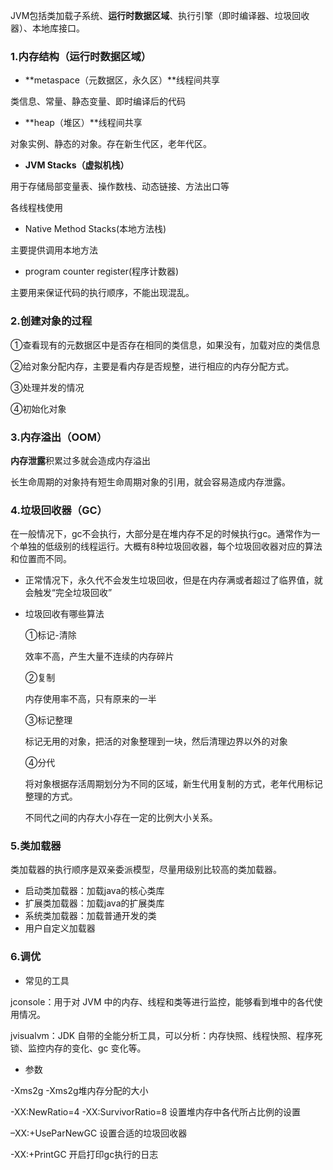 JVM包括类加载子系统、**运行时数据区域**、执行引擎（即时编译器、垃圾回收器）、本地库接口。

### 1.内存结构（运行时数据区域）
- **metaspace（元数据区，永久区）**线程间共享

类信息、常量、静态变量、即时编译后的代码

- **heap（堆区）**线程间共享

对象实例、静态的对象。存在新生代区，老年代区。

- **JVM Stacks（虚拟机栈）**

用于存储局部变量表、操作数栈、动态链接、方法出口等

各线程栈使用

- Native Method Stacks(本地方法栈)

主要提供调用本地方法

- program counter register(程序计数器)	

主要用来保证代码的执行顺序，不能出现混乱。

### 2.创建对象的过程

①查看现有的元数据区中是否存在相同的类信息，如果没有，加载对应的类信息

②给对象分配内存，主要是看内存是否规整，进行相应的内存分配方式。

③处理并发的情况

④初始化对象

### 3.内存溢出（OOM）

**内存泄露**积累过多就会造成内存溢出

长生命周期的对象持有短生命周期对象的引用，就会容易造成内存泄露。

### 4.垃圾回收器（GC）

在一般情况下，gc不会执行，大部分是在堆内存不足的时候执行gc。通常作为一个单独的低级别的线程运行。大概有8种垃圾回收器，每个垃圾回收器对应的算法和位置而不同。

- 正常情况下，永久代不会发生垃圾回收，但是在内存满或者超过了临界值，就会触发“完全垃圾回收”

- 垃圾回收有哪些算法

  ①标记-清除

  效率不高，产生大量不连续的内存碎片

  ②复制

  内存使用率不高，只有原来的一半

  ③标记整理

  标记无用的对象，把活的对象整理到一块，然后清理边界以外的对象

  ④分代

  将对象根据存活周期划分为不同的区域，新生代用复制的方式，老年代用标记整理的方式。

  不同代之间的内存大小存在一定的比例大小关系。

### 5.类加载器

类加载器的执行顺序是双亲委派模型，尽量用级别比较高的类加载器。

- 启动类加载器：加载java的核心类库
- 扩展类加载器：加载java的扩展类库
- 系统类加载器：加载普通开发的类
- 用户自定义加载器

### 6.调优

- 常见的工具

jconsole：用于对 JVM 中的内存、线程和类等进行监控，能够看到堆中的各代使用情况。

jvisualvm：JDK 自带的全能分析工具，可以分析：内存快照、线程快照、程序死锁、监控内存的变化、gc 变化等。

- 参数

-Xms2g  -Xms2g堆内存分配的大小

-XX:NewRatio=4 -XX:SurvivorRatio=8 设置堆内存中各代所占比例的设置

–XX:+UseParNewGC 设置合适的垃圾回收器

-XX:+PrintGC 开启打印gc执行的日志